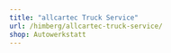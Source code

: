 ```yaml
---
title: "allcartec Truck Service"
url: /himberg/allcartec-truck-service/
shop: Autowerkstatt
---
```

